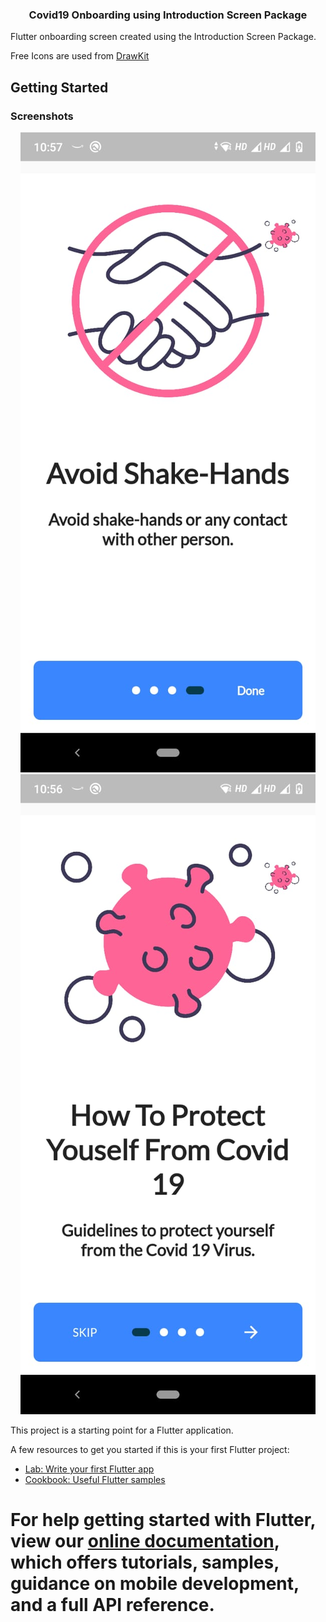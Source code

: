 <h3 align="center">Covid19 Onboarding using Introduction Screen Package</h3>

Flutter onboarding screen created using the Introduction Screen Package.

Free Icons are used from [DrawKit](https://www.drawkit.io/product/covid-19)

## Getting Started

### Screenshots

<div align="center">
 
![image](https://github.com/snilesh10/flutter_covid19_onboarding/blob/main/assets/screenshots/screen-1.jpeg)
![image](https://github.com/snilesh10/flutter_covid19_onboarding/blob/main/assets/screenshots/screen-2.jpeg)

</div>

This project is a starting point for a Flutter application.

A few resources to get you started if this is your first Flutter project:

- [Lab: Write your first Flutter app](https://flutter.dev/docs/get-started/codelab)
- [Cookbook: Useful Flutter samples](https://flutter.dev/docs/cookbook)

For help getting started with Flutter, view our
[online documentation](https://flutter.dev/docs), which offers tutorials,
samples, guidance on mobile development, and a full API reference.
=======
